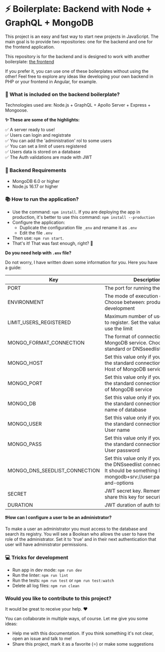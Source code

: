 # ⚡️ Boilerplate: Backend with Node + GraphQL + MongoDB

This project is an easy and fast way to start new projects in JavaScript. 
The main goal is to provide two repositories: one for the backend and one for the frontend application. 

This repository is for the backend and is designed to work with another boilerplate: [the frontend](https://github.com/didaquis/boilerplate-frontend-react-graphql-apollo)

If you prefer it, you can use one of these boilerplates without using the other! Feel free to explore any ideas like developing your own backend in PHP or your frontend in Angular, for example.

### 🎁 What is included on the backend boilerplate?
Technologies used are: Node.js + GraphQL + Apollo Server + Express + Mongoose.

**✨ These are some of the highlights:** 

✅ A server ready to use!  
✅ Users can login and registrate  
✅ You can add the 'administration' rol to some users  
✅ You can set a limit of users registered  
✅ Users data is stored on a database  
✅ The Auth validations are made with JWT  

### 📝 Backend Requirements
* MongoDB 6.0 or higher
* Node.js 16.17 or higher

### 📚 How to run the application?
* Use the command: `npm install`. If you are deploying the app in production, it's better to use this command: `npm install --production`
* Configure the application:
  * Duplicate the configuration file `_env` and rename it as `.env`
  * Edit the file `.env`
* Then use: `npm run start`. 
* That's it! That was fast enough, right? 🚀

**Do you need help with `.env` file?** 

Do not worry, I have written down some information for you. Here you have a guide:

| Key | Description |
|-----|-------------|
| PORT | The port for running the backend |
| ENVIRONMENT | The mode of execution of Node.js. Choose between: production or development |
| LIMIT_USERS_REGISTERED | Maximum number of users allowed to register. Set the value to 0 to not use the limit |
| MONGO_FORMAT_CONNECTION | The format of connection with MongoDB service. Choose between: standard or DNSseedlist |
| MONGO_HOST | Set this value only if you are using the standard connection format. Host of MongoDB service |
| MONGO_PORT | Set this value only if you are using the standard connection format. Port of MongoDB service |
| MONGO_DB | Set this value only if you are using the standard connection format. The name of database |
| MONGO_USER | Set this value only if you are using the standard connection format. User name |
| MONGO_PASS | Set this value only if you are using the standard connection format. User password |
| MONGO_DNS_SEEDLIST_CONNECTION | Set this value only if you are using the DNSseedlist connection format. It should be something like this: mongodb+srv://user:password@uri-and-options |
| SECRET | JWT secret key. Remember not to share this key for security reasons |
| DURATION | JWT duration of auth token |

**❗️How can I configure a user to be an administrator?** 

To make a user an administrator you must access to the database and search its registry. You will see a Boolean who allows the user to have the role of the administrator. Set it to 'true' and in their next authentication that user will have administrator permissions.

### 💻 Tricks for development
* Run app in dev mode: `npm run dev`
* Run the linter: `npm run lint`
* Run the tests: `npm run test` or `npm run test:watch`
* Delete all log files: `npm run clean`

### Would you like to contribute to this project?
It would be great to receive your help. ♥️ 

You can collaborate in multiple ways, of course. Let me give you some ideas:
* Help me with this documentation. If you think something it's not clear, open an issue and talk to me!
* Share this project, mark it as a favorite (⭐️) or make some suggestions
